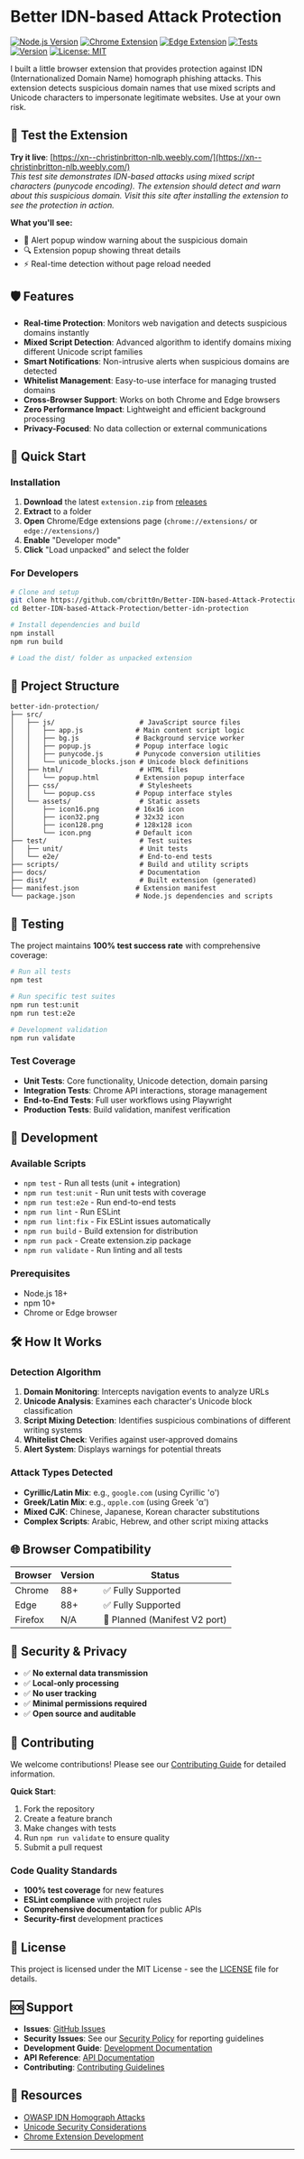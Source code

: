 # Better IDN-based Attack Protection

[![Node.js Version](https://img.shields.io/badge/node-%3E%3D18-brightgreen)](https://nodejs.org/)
[![Chrome Extension](https://img.shields.io/badge/chrome-extension-blue)](https://chrome.google.com/webstore)
[![Edge Extension](https://img.shields.io/badge/edge-extension-blue)](https://microsoftedge.microsoft.com/addons)
[![Tests](https://img.shields.io/badge/tests-100%25%20passing-brightgreen)](#testing)
[![Version](https://img.shields.io/badge/version-1.0.0-blue)](#releases)
[![License: MIT](https://img.shields.io/badge/License-MIT-yellow.svg)](better-idn-protection/docs/LICENSE)

I built a little browser extension that provides protection against IDN (Internationalized Domain Name) homograph phishing attacks. This extension detects suspicious domain names that use mixed scripts and Unicode characters to impersonate legitimate websites. Use at your own risk.

## 🧪 Test the Extension

**Try it live**: [https://xn--christinbritton-nlb.weebly.com/](https://xn--christinbritton-nlb.weebly.com/)  
*This test site demonstrates IDN-based attacks using mixed script characters (punycode encoding). The extension should detect and warn about this suspicious domain. Visit this site after installing the extension to see the protection in action.*

**What you'll see:**
- 🚨 Alert popup window warning about the suspicious domain
- 🔍 Extension popup showing threat details
- ⚡ Real-time detection without page reload needed

## 🛡️ Features

- **Real-time Protection**: Monitors web navigation and detects suspicious domains instantly
- **Mixed Script Detection**: Advanced algorithm to identify domains mixing different Unicode script families
- **Smart Notifications**: Non-intrusive alerts when suspicious domains are detected
- **Whitelist Management**: Easy-to-use interface for managing trusted domains
- **Cross-Browser Support**: Works on both Chrome and Edge browsers
- **Zero Performance Impact**: Lightweight and efficient background processing
- **Privacy-Focused**: No data collection or external communications

## 🚀 Quick Start

### Installation

1. **Download** the latest `extension.zip` from [releases](https://github.com/cbritt0n/Better-IDN-based-Attack-Protection/releases)
2. **Extract** to a folder
3. **Open** Chrome/Edge extensions page (`chrome://extensions/` or `edge://extensions/`)
4. **Enable** "Developer mode"
5. **Click** "Load unpacked" and select the folder

### For Developers

```bash
# Clone and setup
git clone https://github.com/cbritt0n/Better-IDN-based-Attack-Protection.git
cd Better-IDN-based-Attack-Protection/better-idn-protection

# Install dependencies and build
npm install
npm run build

# Load the dist/ folder as unpacked extension
```

## 📁 Project Structure

```
better-idn-protection/
├── src/
│   ├── js/                     # JavaScript source files
│   │   ├── app.js             # Main content script logic
│   │   ├── bg.js              # Background service worker
│   │   ├── popup.js           # Popup interface logic
│   │   ├── punycode.js        # Punycode conversion utilities
│   │   └── unicode_blocks.json # Unicode block definitions
│   ├── html/                   # HTML files
│   │   └── popup.html         # Extension popup interface
│   ├── css/                    # Stylesheets
│   │   └── popup.css          # Popup interface styles
│   └── assets/                 # Static assets
│       ├── icon16.png         # 16x16 icon
│       ├── icon32.png         # 32x32 icon
│       ├── icon128.png        # 128x128 icon
│       └── icon.png           # Default icon
├── test/                       # Test suites
│   ├── unit/                   # Unit tests
│   └── e2e/                    # End-to-end tests
├── scripts/                    # Build and utility scripts
├── docs/                       # Documentation
├── dist/                       # Built extension (generated)
├── manifest.json              # Extension manifest
└── package.json               # Node.js dependencies and scripts
```

## 🧪 Testing

The project maintains **100% test success rate** with comprehensive coverage:

```bash
# Run all tests
npm test

# Run specific test suites
npm run test:unit
npm run test:e2e

# Development validation
npm run validate
```

### Test Coverage
- **Unit Tests**: Core functionality, Unicode detection, domain parsing
- **Integration Tests**: Chrome API interactions, storage management
- **End-to-End Tests**: Full user workflows using Playwright
- **Production Tests**: Build validation, manifest verification

## 🔧 Development

### Available Scripts
- `npm test` - Run all tests (unit + integration)
- `npm run test:unit` - Run unit tests with coverage
- `npm run test:e2e` - Run end-to-end tests
- `npm run lint` - Run ESLint
- `npm run lint:fix` - Fix ESLint issues automatically
- `npm run build` - Build extension for distribution
- `npm run pack` - Create extension.zip package
- `npm run validate` - Run linting and all tests

### Prerequisites
- Node.js 18+
- npm 10+
- Chrome or Edge browser

## 🛠️ How It Works

### Detection Algorithm
1. **Domain Monitoring**: Intercepts navigation events to analyze URLs
2. **Unicode Analysis**: Examines each character's Unicode block classification
3. **Script Mixing Detection**: Identifies suspicious combinations of different writing systems
4. **Whitelist Check**: Verifies against user-approved domains
5. **Alert System**: Displays warnings for potential threats

### Attack Types Detected
- **Cyrillic/Latin Mix**: е.g., `gооgle.com` (using Cyrillic 'о')
- **Greek/Latin Mix**: e.g., `αpple.com` (using Greek 'α')
- **Mixed CJK**: Chinese, Japanese, Korean character substitutions
- **Complex Scripts**: Arabic, Hebrew, and other script mixing attacks

## 🌐 Browser Compatibility

| Browser | Version | Status |
|---------|---------|---------|
| Chrome | 88+ | ✅ Fully Supported |
| Edge | 88+ | ✅ Fully Supported |
| Firefox | N/A | 🔄 Planned (Manifest V2 port) |

## 🔐 Security & Privacy

- ✅ **No external data transmission**
- ✅ **Local-only processing**
- ✅ **No user tracking**
- ✅ **Minimal permissions required**
- ✅ **Open source and auditable**

## 🤝 Contributing

We welcome contributions! Please see our [Contributing Guide](better-idn-protection/docs/CONTRIBUTING.md) for detailed information.

**Quick Start**:
1. Fork the repository
2. Create a feature branch
3. Make changes with tests
4. Run `npm run validate` to ensure quality
5. Submit a pull request

### Code Quality Standards
- **100% test coverage** for new features
- **ESLint compliance** with project rules
- **Comprehensive documentation** for public APIs
- **Security-first** development practices

## 📜 License

This project is licensed under the MIT License - see the [LICENSE](better-idn-protection/docs/LICENSE) file for details.

## 🆘 Support

- **Issues**: [GitHub Issues](https://github.com/cbritt0n/Better-IDN-based-Attack-Protection/issues)
- **Security Issues**: See our [Security Policy](better-idn-protection/docs/SECURITY.md) for reporting guidelines
- **Development Guide**: [Development Documentation](better-idn-protection/docs/DEVELOPMENT.md)
- **API Reference**: [API Documentation](better-idn-protection/docs/API.md)
- **Contributing**: [Contributing Guidelines](better-idn-protection/docs/CONTRIBUTING.md)

## 🔗 Resources

- [OWASP IDN Homograph Attacks](https://owasp.org/www-community/attacks/IDN_homograph_attack)
- [Unicode Security Considerations](https://unicode.org/reports/tr36/)
- [Chrome Extension Development](https://developer.chrome.com/docs/extensions/)

---


